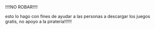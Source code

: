 !!!!NO ROBAR!!!!

esto lo hago con fines de ayudar a las personas a descargar los juegos gratis, no apoyo a la pirateria!!!!!!
